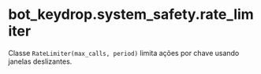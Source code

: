 # bot_keydrop.system_safety.rate_limiter

Classe `RateLimiter(max_calls, period)` limita ações por chave usando janelas deslizantes.
